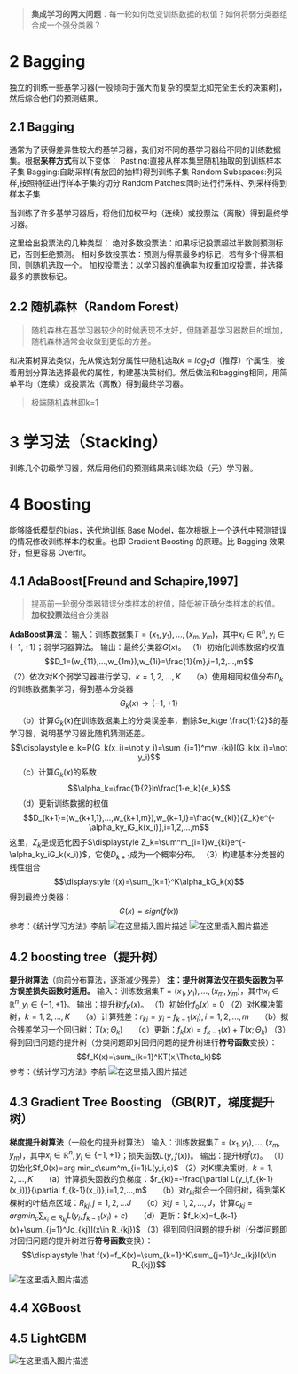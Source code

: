 

>**集成学习的两大问题**：每一轮如何改变训练数据的权值？如何将弱分类器组合成一个强分类器？


# 2 Bagging
独立的训练一些基学习器(一般倾向于强大而复杂的模型比如完全生长的决策树)，然后综合他们的预测结果。
## 2.1 Bagging
通常为了获得差异性较大的基学习器，我们对不同的基学习器给不同的训练数据集。根据**采样方式**有以下变体：
Pasting:直接从样本集里随机抽取的到训练样本子集
Bagging:自助采样(有放回的抽样)得到训练子集
Random Subspaces:列采样,按照特征进行样本子集的切分
Random Patches:同时进行行采样、列采样得到样本子集

当训练了许多基学习器后，将他们加权平均（连续）或投票法（离散）得到最终学习器。

这里给出投票法的几种类型：
绝对多数投票法：如果标记投票超过半数则预测标记，否则拒绝预测。
相对多数投票法：预测为得票最多的标记，若有多个得票相同，则随机选取一个。
加权投票法：以学习器的准确率为权重加权投票，并选择最多的票数标记。

## 2.2 随机森林（Random Forest）
>随机森林在基学习器较少的时候表现不太好，但随着基学习器数目的增加，随机森林通常会收敛到更低的方差。

和决策树算法类似，先从候选划分属性中随机选取$k=log_2d$（推荐）个属性，接着用划分算法选择最优的属性，构建基决策树们。然后做法和bagging相同，用简单平均（连续）或投票法（离散）得到最终学习器。
>极端随机森林即k=1

# 3 学习法（Stacking）
训练几个初级学习器，然后用他们的预测结果来训练次级（元）学习器。

# 4 Boosting
能够降低模型的bias，迭代地训练 Base Model，每次根据上一个迭代中预测错误的情况修改训练样本的权重。也即 Gradient Boosting 的原理。比 Bagging 效果好，但更容易 Overfit。
## 4.1 AdaBoost[Freund and Schapire,1997]
>提高前一轮弱分类器错误分类样本的权值，降低被正确分类样本的权值。
>**加权投票法**组合分类器

**AdaBoost算法**：
输入：训练数据集$T={(x_1,y_1),...,(x_m,y_m)}$，其中$x_i\in \mathbb{R}^n,y_i\in \{-1,+1\}$；弱学习器算法。
输出：最终分类器$G(x)$。
（1）初始化训练数据的权值
$$D_1=(w_{11},...,w_{1m}),w_{1i}=\frac{1}{m},i=1,2,...,m$$
（2）依次对K个弱学习器进行学习，$k=1,2,...,K$
$\quad$（a）使用相同权值分布$D_k$的训练数据集学习，得到基本分类器
$$G_k(x)\to\{-1,+1\}$$
$\quad$（b）计算$G_k(x)$在训练数据集上的分类误差率，删除$e_k\ge \frac{1}{2}$的基学习器，说明基学习器比随机猜测还差。
$$\displaystyle e_k=P(G_k(x_i)=\not y_i)=\sum_{i=1}^mw_{ki}I(G_k(x_i)=\not y_i)$$
$\quad$（c）计算$G_k(x)$的系数
$$\alpha_k=\frac{1}{2}ln\frac{1-e_k}{e_k}$$
$\quad$（d）更新训练数据的权值
$$D_{k+1}=(w_{k+1,1},...,w_{k+1,m}),w_{k+1,i}=\frac{w_{ki}}{Z_k}e^{-\alpha_ky_iG_k(x_i)},i=1,2,...,m$$
这里，$Z_k$是规范化因子$\displaystyle Z_k=\sum^m_{i=1}w_{ki}e^{-\alpha_ky_iG_k(x_i)}$，它使$D_{k+1}$成为一个概率分布。
（3）构建基本分类器的线性组合
$$\displaystyle f(x)=\sum_{k=1}^K\alpha_kG_k(x)$$
得到最终分类器：
$$G(x)=sign(f(x))$$
参考：《统计学习方法》李航
![在这里插入图片描述](https://img-blog.csdnimg.cn/20201023114638648.png?x-oss-process=image/watermark,type_ZmFuZ3poZW5naGVpdGk,shadow_10,text_aHR0cHM6Ly9ibG9nLmNzZG4ubmV0L3dlaXhpbl80MjI5Nzg1NQ==,size_16,color_FFFFFF,t_70#pic_center)
![在这里插入图片描述](https://img-blog.csdnimg.cn/20201023114652429.png?x-oss-process=image/watermark,type_ZmFuZ3poZW5naGVpdGk,shadow_10,text_aHR0cHM6Ly9ibG9nLmNzZG4ubmV0L3dlaXhpbl80MjI5Nzg1NQ==,size_16,color_FFFFFF,t_70#pic_center)

## 4.2 boosting tree（提升树）
**提升树算法**（向前分布算法，逐渐减少残差）
**注：提升树算法仅在损失函数为平方误差损失函数时适用。**
输入：训练数据集$T={(x_1,y_1),...,(x_m,y_m)}$，其中$x_i\in \mathbb{R}^n,y_i\in \{-1,+1\}$。
输出：提升树$f_K(x)$。
（1）初始化$f_0(x)=0$
（2）对K棵决策树，$k=1,2,...,K$
$\quad$（a）计算残差：$r_{ki}=y_i-f_{k-1}(x_i),i=1,2,...,m$
$\quad$（b）拟合残差学习一个回归树：$T(x;\Theta_k)$
$\quad$（c）更新：$f_k(x)=f_{k-1}(x)+T(x;\Theta_k)$
（3）得到回归问题的提升树（分类问题即对回归问题的提升树进行**符号函数**变换）：
$$f_K(x)=\sum_{k=1}^KT(x;\Theta_k)$$
参考：《统计学习方法》李航
![在这里插入图片描述](https://img-blog.csdnimg.cn/20201023114610158.png?x-oss-process=image/watermark,type_ZmFuZ3poZW5naGVpdGk,shadow_10,text_aHR0cHM6Ly9ibG9nLmNzZG4ubmV0L3dlaXhpbl80MjI5Nzg1NQ==,size_16,color_FFFFFF,t_70#pic_center)

## 4.3 Gradient Tree Boosting （GB\(R\)T，梯度提升树）
**梯度提升树算法**（一般化的提升树算法）
输入：训练数据集$T={(x_1,y_1),...,(x_m,y_m)}$，其中$x_i\in \mathbb{R}^n,y_i\in \{-1,+1\}$；损失函数$L(y,f(x))$。
输出：提升树$\hat f(x)$。
（1）初始化$f_0(x)=arg min_c\sum^m_{i=1}L(y_i,c)$
（2）对K棵决策树，$k=1,2,...,K$
$\quad$（a）计算损失函数的负梯度：$r_{ki}=-\frac{\partial L(y_i,f_{k-1}(x_i))}{\partial f_{k-1}(x_i)},i=1,2,...,m$
$\quad$（b）对$r_{ki}$拟合一个回归树，得到第K棵树的叶结点区域：$R_{kj},j=1,2,...J$
$\quad$（c）对$j=1,2,...,J$，计算$\displaystyle c_{kj}=argmin_c\sum_{x_i\in R_{kj}}L(y_i,f_{k-1}(x_i)+c)$
$\quad$（d）更新：$f_k(x)=f_{k-1}(x)+\sum_{j=1}^Jc_{kj}I(x\in R_{kj})$
（3）得到回归问题的提升树（分类问题即对回归问题的提升树进行**符号函数**变换）：
$$\displaystyle \hat f(x)=f_K(x)=\sum_{k=1}^K\sum_{j=1}^Jc_{kj}I(x\in R_{kj})$$
![在这里插入图片描述](https://img-blog.csdnimg.cn/20201023114555628.png?x-oss-process=image/watermark,type_ZmFuZ3poZW5naGVpdGk,shadow_10,text_aHR0cHM6Ly9ibG9nLmNzZG4ubmV0L3dlaXhpbl80MjI5Nzg1NQ==,size_16,color_FFFFFF,t_70#pic_center)


## 4.4 XGBoost
## 4.5 LightGBM


![在这里插入图片描述](https://img-blog.csdnimg.cn/20200425092947847.png?x-oss-process=image/watermark,type_ZmFuZ3poZW5naGVpdGk,shadow_10,text_aHR0cHM6Ly9ibG9nLmNzZG4ubmV0L3dlaXhpbl80MjI5Nzg1NQ==,size_16,color_FFFFFF,t_70)

